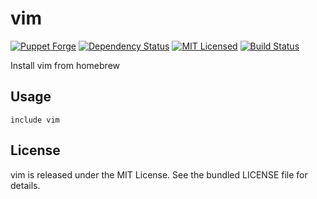 vim
==============

[![Puppet Forge](https://img.shields.io/puppetforge/v/akerl/vim.svg)](https://forge.puppetlabs.com/akerl/vim)
[![Dependency Status](https://img.shields.io/gemnasium/halyard/puppet-vim.svg)](https://gemnasium.com/halyard/puppet-vim)
[![MIT Licensed](https://img.shields.io/badge/license-MIT-green.svg)](https://tldrlegal.com/license/mit-license)
[![Build Status](https://img.shields.io/circleci/project/akerl/puppet-vim.svg)](https://circleci.com/gh/akerl/puppet-vim)

Install vim from homebrew

## Usage

```puppet
include vim
```

## License

vim is released under the MIT License. See the bundled LICENSE file for details.

